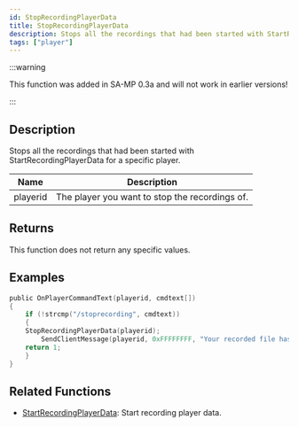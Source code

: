 ```yaml
---
id: StopRecordingPlayerData
title: StopRecordingPlayerData
description: Stops all the recordings that had been started with StartRecordingPlayerData for a specific player.
tags: ["player"]
---
```


:::warning

This function was added in SA-MP 0.3a and will not work in earlier versions!

:::

## Description

Stops all the recordings that had been started with StartRecordingPlayerData for a specific player.

| Name     | Description                                    |
| -------- | ---------------------------------------------- |
| playerid | The player you want to stop the recordings of. |

## Returns

This function does not return any specific values.

## Examples

```c
public OnPlayerCommandText(playerid, cmdtext[])
{
    if (!strcmp("/stoprecording", cmdtext))
    {
    StopRecordingPlayerData(playerid);
        SendClientMessage(playerid, 0xFFFFFFFF, "Your recorded file has been saved to the scriptfiles folder!");
    return 1;
    }
}
```

## Related Functions

- [StartRecordingPlayerData](../functions/StartRecordingPlayerData.md): Start recording player data.
